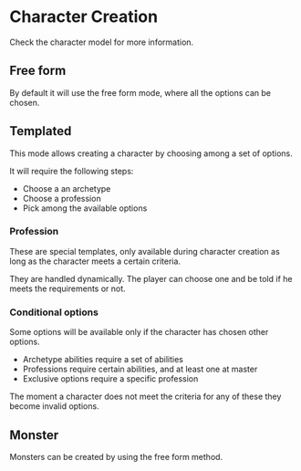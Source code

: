 # Character Creation

Check the character model for more information.

## Free form

By default it will use the free form mode, where all the options can be chosen.

## Templated

This mode allows creating a character by choosing among a set of options.

It will require the following steps:

* Choose a an archetype
* Choose a profession
* Pick among the available options

### Profession

These are special templates, only available during character creation as long as the character meets a certain criteria.

They are handled dynamically. The player can choose one and be told if he meets the requirements or not.

### Conditional options

Some options will be available only if the character has chosen other options.

* Archetype abilities require a set of abilities
* Professions require certain abilities, and at least one at master
* Exclusive options require a specific profession

The moment a character does not meet the criteria for any of these they become invalid options.

## Monster

Monsters can be created by using the free form method.

